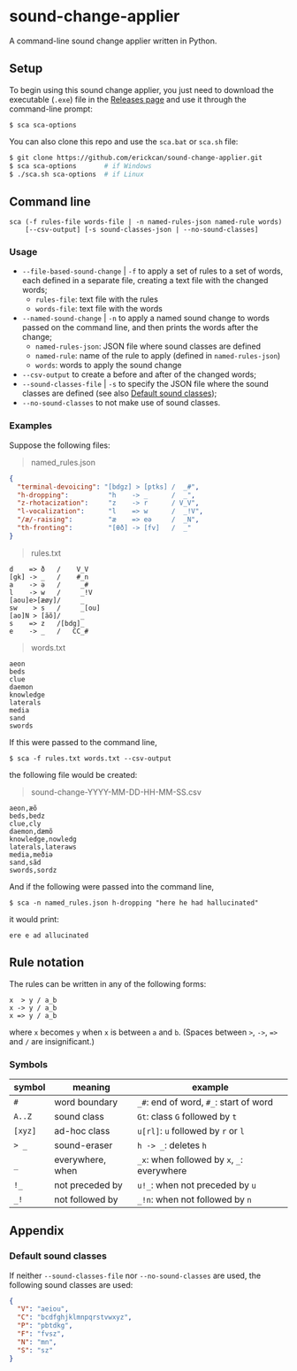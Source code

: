# sound-change-applier
A command-line sound change applier written in Python.

## Setup
To begin using this sound change applier, you just need to download the executable (`.exe`) file in the [Releases page](https://github.com/erickcan/sound-change-applier/releases) and use it through the command-line prompt:
```
$ sca sca-options
```
You can also clone this repo and use the `sca.bat` or `sca.sh` file:
```sh
$ git clone https://github.com/erickcan/sound-change-applier.git
$ sca sca-options       # if Windows
$ ./sca.sh sca-options  # if Linux
```

## Command line
```
sca (-f rules-file words-file | -n named-rules-json named-rule words)
    [--csv-output] [-s sound-classes-json | --no-sound-classes]
```
### Usage
- `--file-based-sound-change` | `-f` to apply a set of rules to a set of words, each defined in a separate file, creating a text file with the changed words;
  - `rules-file`: text file with the rules
  - `words-file`: text file with the words
- `--named-sound-change` | `-n` to apply a named sound change to words passed on the command line, and then prints the words after the change;
  - `named-rules-json`: JSON file where sound classes are defined
  - `named-rule`: name of the rule to apply (defined in `named-rules-json`)
  - `words`: words to apply the sound change
- `--csv-output` to create a before and after of the changed words;
- `--sound-classes-file` | `-s` to specify the JSON file where the sound classes are defined (see also [Default sound classes](#default-sound-classes));
- `--no-sound-classes` to not make use of sound classes.

### Examples
Suppose the following files:
> named_rules.json
```json
{
  "terminal-devoicing": "[bdgz] > [ptks] /  _#",
  "h-dropping":          "h    -> _      /  _",
  "z-rhotacization":     "z    -> r      / V_V",
  "l-vocalization":      "l    => w      /  _!V",
  "/æ/-raising":         "æ    => eə     /  _N",
  "th-fronting":         "[θð] -> [fv]   /  _"
}
```
> rules.txt
```
d    => ð   /    V_V
[gk] -> _   /    #_n
a    -> ə   /     _#
l    -> w   /     _!V
[aou]e>[æøy]/     _
sw    > s   /     _[ou]
[ao]N > [ãõ]/     _
s    => z   /[bdg]_
e    -> _   /   CC_#
```
> words.txt
```
aeon
beds
clue
daemon
knowledge
laterals
media
sand
swords
```

If this were passed to the command line,
```
$ sca -f rules.txt words.txt --csv-output
```
the following file would be created:
> sound-change-YYYY-MM-DD-HH-MM-SS.csv
```csv
aeon,æõ
beds,bedz
clue,cly
daemon,dæmõ
knowledge,nowledg
laterals,lateraws
media,meðiə
sand,sãd
swords,sordz
```

And if the following were passed into the command line,
```
$ sca -n named_rules.json h-dropping "here he had hallucinated"
```
it would print:
```
ere e ad allucinated
```

## Rule notation
The rules can be written in any of the following forms:
```
x  > y / a_b
x -> y / a_b
x => y / a_b
```
where `x` becomes `y` when `x` is between `a` and `b`. (Spaces between `>`, `->`, `=>` and `/` are insignificant.)

### Symbols
| symbol  | meaning          | example                                     |
| ------- | ---------------- | ------------------------------------------- |
| `#`     | word boundary    | `_#`: end of word, `#_`: start of word      |
| `A..Z`  | sound class      | `Gt`: class `G` followed by `t`             |
| `[xyz]` | ad-hoc class     | `u[rl]`: `u` followed by `r` or `l`         |
| `> _`   | sound-eraser     | `h -> _`: deletes `h`                       |
| `_`     | everywhere, when | `_x`: when followed by `x`, `_`: everywhere |
| `!_`    | not preceded by  | `u!_`: when not preceded by `u`             |
| `_!`    | not followed by  | `_!n`: when not followed by `n`             |

## Appendix

### Default sound classes
If neither `--sound-classes-file` nor `--no-sound-classes` are used, the following sound classes are used:
```json
{
  "V": "aeiou",
  "C": "bcdfghjklmnpqrstvwxyz",
  "P": "pbtdkg",
  "F": "fvsz",
  "N": "mn",
  "S": "sz"
}
```

